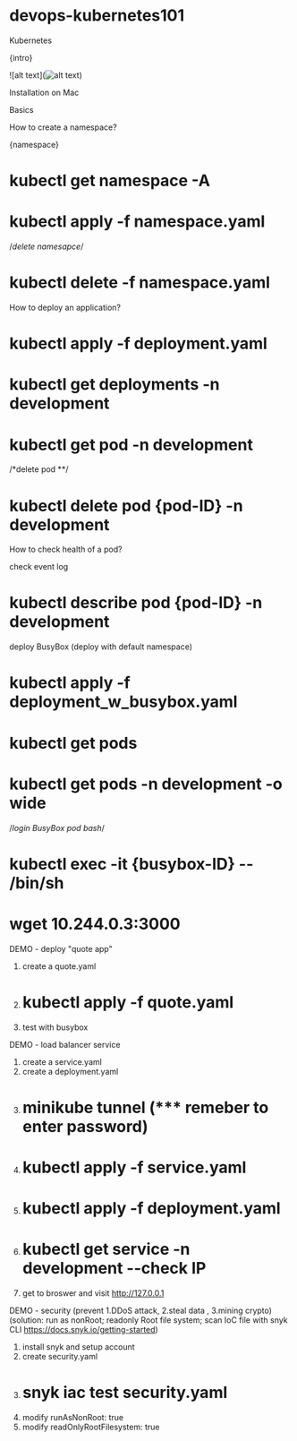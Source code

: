 # devops-kubernetes101

Kubernetes 

{intro} 

![alt text](![alt text]([http://url/to/img.png](https://pek3b.qingstor.com/kubesphere-docs/png/20200328170549.png)))



Installation on Mac 

Basics 

How to create a namespace? 

{namespace} 

# kubectl get namespace -A 
# kubectl apply -f namespace.yaml

/*delete namesapce*/
# kubectl delete -f namespace.yaml

How to deploy an application? 
# kubectl apply -f deployment.yaml 

# kubectl get deployments -n development

# kubectl get pod -n development 

/*delete pod **/
# kubectl delete pod {pod-ID} -n development

How to check health of a pod?

check event log 
# kubectl describe pod {pod-ID} -n development

deploy BusyBox 
(deploy with default namespace)
# kubectl apply -f deployment_w_busybox.yaml 
# kubectl get pods 
# kubectl get pods -n development -o wide


/*login BusyBox pod bash*/
# kubectl exec -it {busybox-ID} -- /bin/sh
# wget 10.244.0.3:3000

DEMO - deploy "quote app"
1. create a quote.yaml
2. # kubectl apply -f quote.yaml
3. test with busybox 


DEMO - load balancer service
1. create a service.yaml
2. create a deployment.yaml
3. # minikube tunnel (*** remeber to enter password)
4. # kubectl apply -f service.yaml
5. # kubectl apply -f deployment.yaml
6. # kubectl get service -n development  --check IP
7. get to broswer and visit http://127.0.0.1

DEMO - security
(prevent 1.DDoS attack, 2.steal data , 3.mining crypto)
(solution: run as nonRoot; readonly Root file system; scan IoC file with snyk CLI https://docs.snyk.io/getting-started)

1. install snyk and setup account
2. create security.yaml
3. # snyk iac test security.yaml 
4. modify runAsNonRoot: true
5. modify readOnlyRootFilesystem: true

